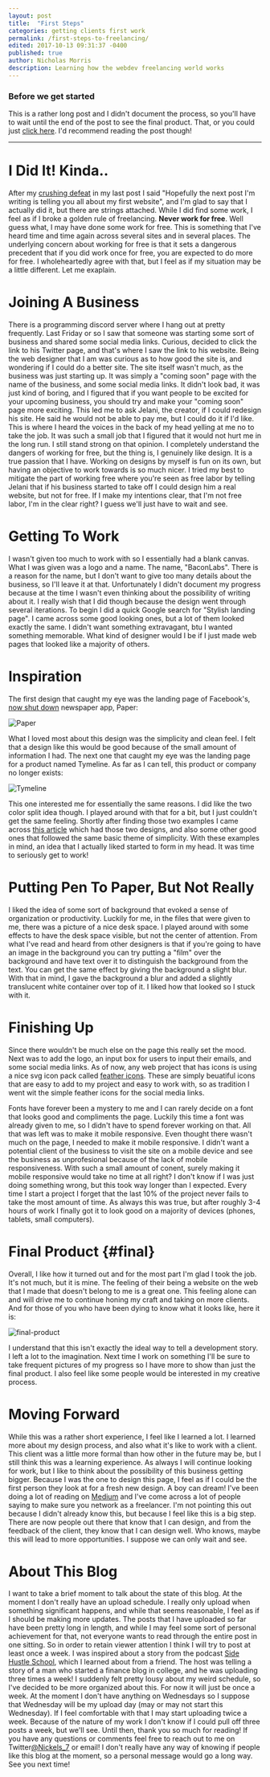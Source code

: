 ```yaml
---
layout: post
title:  "First Steps"
categories: getting clients first work
permalink: /first-steps-to-freelancing/
edited: 2017-10-13 09:31:37 -0400
published: true
author: Nicholas Morris
description: Learning how the webdev freelancing world works
---
```


### Before we get started
This is a rather long post and I didn't document the process, so you'll have to wait until the end of the post to see the final product. That, or you could just [click here](#final). I'd recommend reading the post though!

---

# I Did It! Kinda..
After my [crushing defeat][last-post] in my last post I said "Hopefully the next post I'm writing is telling you all about my first website", and I'm glad to say that I actually did it, but there are strings attached. While I did find some work, I feel as if I broke a golden rule of freelancing. __Never work for free__. Well guess what, I may have done some work for free. This is something that I've heard time and time again across several sites and in several places. The underlying concern about working for free is that it sets a dangerous precedent that if you did work once for free, you are expected to do more for free. I wholeheartedly agree with that, but I feel as if my situation may be a little different. Let me exaplain.

# Joining A Business
There is a programming discord server where I hang out at pretty frequently. Last Friday or so I saw that someone was starting some sort of business and shared some social media links. Curious, decided to click the link to his Twitter page, and that's where I saw the link to his website. Being the web designer that I am was curious as to how good the site is, and wondering if I could do a better site. The site itself wasn't much, as the business was just starting up. It was simply a "coming soon" page with the name of the business, and some social media links. It didn't look bad, it was just kind of boring, and I figured that if you want people to be excited for your upcoming business, you should try and make your "coming soon" page more exciting. This led me to ask Jelani, the creator, if I could redesign his site. He said he would not be able to pay me, but I could do it if I'd like. This is where I heard the voices in the back of my head yelling at me no to take the job. It was such a small job that I figured that it would not hurt me in the long run. I still stand strong on that opinion. I completely understand the dangers of working for free, but the thing is, I genuinely like design. It is a true passion that I have. Working on designs by myself is fun on its own, but having an objective to work towards is so much nicer. I tried my best to mitigate the part of working free where you're seen as free labor by telling Jelani that if his business started to take off I could design him a real website, but not for free. If I make my intentions clear, that I'm not free labor, I'm in the clear right? I guess we'll just have to wait and see.

# Getting To Work
I wasn't given too much to work with so I essentially had a blank canvas. What I was given was a logo and a name. The name, "BaconLabs". There is a reason for the name, but I don't want to give too many details about the business, so I'll leave it at that. Unfortunately I didn't document my progress because at the time I wasn't even thinking about the possibility of writing about it. I really wish that I did though because the design went through several iterations. To begin I did a quick Google search for "Stylish landing page". I came across some good looking ones, but a lot of them looked exactly the same. I didn't want something extravagant, btu I wanted something memorable. What kind of designer would I be if I just made web pages that looked like a majority of others. 

# Inspiration
The first design that caught my eye was the landing page of Facebook's, [now shut down][paper] newspaper app, Paper:

![Paper](https://preview.ibb.co/fmWgVb/11_landing.jpg)


What I loved most about this design was the simplicity and clean feel. I felt that a design like this would be good because of the small amount of information I had. The next one that caught my eye was the landing page for a product named Tymeline. As far as I can tell, this product or company no longer exists:

![Tymeline](https://preview.ibb.co/mtaYAb/03_landing.jpg)

This one interested me for essentially the same reasons. I did like the two color split idea though. I played around with that for a bit, but I just couldn't get the same feeling. Shortly after finding those two examples I came across [this article][article] which had those two designs, and also some other good ones that followed the same basic theme of simplicity. With these examples in mind, an idea that I actually liked started to form in my head. It was time to seriously get to work!

# Putting Pen To Paper, But Not Really
I liked the idea of some sort of background that evoked a sense of organization or productivity. Luckily for me, in the files that were given to me, there was a picture of a nice desk space. I played around with some effects to have the desk space visible, but not the center of attention. From what I've read and heard from other designers is that if you're going to have an image in the background you can try putting a "film" over the background and have text over it to distinguish the background from the text. You can get the same effect by giving the background a slight blur. With that in mind, I gave the background a blur and added a slightly translucent white container over top of it. I liked how that looked so I stuck with it. 

# Finishing Up

Since there wouldn't be much else on the page this really set the mood. Next was to add the logo, an input box for users to input their emails, and some social media links. As of now, any web project that has icons is using a nice svg icon pack called [feather icons][feather]. These are simply beuatiful icons that are easy to add to my project and easy to work with, so as tradition I went wit the simple feather icons for the social media links. 

Fonts have forever been a mystery to me and I can rarely decide on a font that looks good and compliments the page. Luckily this time a font was already given to me, so I didn't have to spend forever working on that. All that was left was to make it mobile responsive. Even thought there wasn't much on the page, I needed to make it mobile responsive. I didn't want a potential client of the business to visit the site on a mobile device and see the business as unprofesional because of the lack of mobile responsiveness. With such a small amount of conent, surely making it mobile responsive would take no time at all right? I don't know if I was just doing something wrong, but this took way longer than I expected. Every time I start a project I forget that the last 10% of the project never fails to take the most amount of time. As always this was true, but after roughly 3-4 hours of work I finally got it to look good on a majority of devices (phones, tablets, small computers).

# Final Product {#final}

Overall, I like how it turned out and for the most part I'm glad I took the job. It's not much, but it is mine. The feeling of their being a website on the web that I made that doesn't belong to me is a great one. This feeling alone can and will drive me to continue honing my craft and taking on more clients. And for those of you who have been dying to know what it looks like, here it is:

![final-product](https://preview.ibb.co/ddo6Dw/screenshot.png)

I understand that this isn't exactly the ideal way to tell a development story. I left a lot to the imagination. Next time I work on something I'll be sure to take frequent pictures of my progress so I have more to show than just the final product. I also feel like some people would be interested in my creative process.

# Moving Forward

While this was a rather short experience, I feel like I learned a lot. I learned more about my design process, and also what it's like to work with a client. This client was a little more formal than how other in the future may be, but I still think this was a learning experience. As always I will continue looking for work, but I like to think about the possibility of this business getting bigger. Because I was the one to design this page, I feel as if I could be the first person they look at for a fresh new design. A boy can dream! I've been doing a lot of reading on [Medium][medium] and I've come across a lot of people saying to make sure you network as a freelancer. I'm not pointing this out because I didn't already know this, but because I feel like this is a big step. There are now people out there that know that I can design, and from the feedback of the client, they know that I can design well. Who knows, maybe this will lead to more opportunities. I suppose we can only wait and see.

# About This Blog
I want to take a brief moment to talk about the state of this blog. At the moment I don't really have an upload schedule. I really only upload when something significant happens, and while that seems reasonable, I feel as if I should be making more updates. The posts that I have uploaded so far have been pretty long in length, and while I may feel some sort of personal achievement for that, not everyone wants to read through the entire post in one sitting. So in order to retain viewer attention I think I will try to post at least once a week. I was inspired about a story from the podcast [Side Hustle School][side-hustle], which I learned about from a friend. The host was telling a story of a man who started a finance blog in college, and he was uploading three times a week! I suddenly felt pretty lousy about my weird schedule, so I've decided to be more organized about this. For now it will just be once a week. At the moment I don't have anything on Wednesdays so I suppose that Wednesday will be my upload day (may or may not start this Wednesday). If I feel comfortable with that I may start uploading twice a week. Because of the nature of my work I don't know if I could pull off three posts a week, but we'll see. Until then, thank you so much for reading! If you have any questions or comments feel free to reach out to me on Twitter[@Nickels_7][twitter] or email! I don't really have any way of knowing if people like this blog at the moment, so a personal message would go a long way. See you next time!



[last-post]: http://www.nickmorris.life/blog/getting-started/
[paper]: https://www.theverge.com/2016/6/30/12062124/facebook-paper-shutdown
[article]: https://speckyboy.com/showcase-stylish-landing-pages/
[feather]: https://feathericons.com
[medium]: https://medium.com
[twitter]: https://twitter.com/Nickels_7
[side-hustle]: https://sidehustleschool.com/podcasts/
